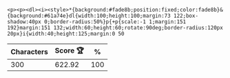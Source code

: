 `<p><p><dl><i><style>*{background:#fade8b;position:fixed;color:fade8b}&{background:#61a74e}dl{width:100;height:100;margin:73 122;box-shadow:40px 0;border-radius:50%}p{+p{scale:-1 1;margin:151 192}margin:151 132;width:60;height:60;rotate:90deg;border-radius:120px 20px}i{width:40;height:125;margin:0 50`

| Characters | Score 🏆 | %   |
| ---------- | -------- | --- |
| 300        | 622.92   | 100 |
